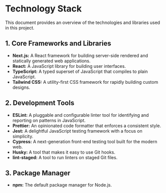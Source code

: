 # Technology Stack

This document provides an overview of the technologies and libraries used in this project.

## 1. Core Frameworks and Libraries

- **Next.js:** A React framework for building server-side rendered and statically generated web applications.
- **React:** A JavaScript library for building user interfaces.
- **TypeScript:** A typed superset of JavaScript that compiles to plain JavaScript.
- **Tailwind CSS:** A utility-first CSS framework for rapidly building custom designs.

## 2. Development Tools

- **ESLint:** A pluggable and configurable linter tool for identifying and reporting on patterns in JavaScript.
- **Prettier:** An opinionated code formatter that enforces a consistent style.
- **Jest:** A delightful JavaScript testing framework with a focus on simplicity.
- **Cypress:** A next-generation front-end testing tool built for the modern web.
- **Husky:** A tool that makes it easy to use Git hooks.
- **lint-staged:** A tool to run linters on staged Git files.

## 3. Package Manager

- **npm:** The default package manager for Node.js.
